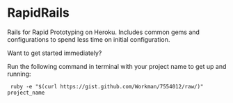 RapidRails
==========

Rails for Rapid Prototyping on Heroku. Includes common gems and configurations to spend less time on initial configuration.

Want to get started immediately?

Run the following command in terminal with your project name to get up and running:

     ruby -e "$(curl https://gist.github.com/Workman/7554012/raw/)" project_name

